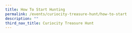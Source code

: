 ```yaml
---
title: How To Start Hunting
permalink: /events/curiocity-treasure-hunt/how-to-start
description: ""
third_nav_title: Curiocity Treasure Hunt
---
```

